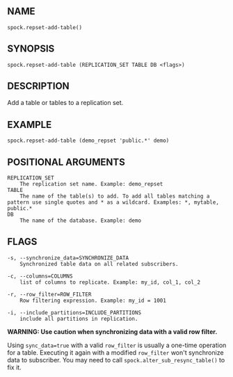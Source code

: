 ## NAME

`spock.repset-add-table()`

## SYNOPSIS

`spock.repset-add-table (REPLICATION_SET TABLE DB <flags>)`
 
## DESCRIPTION

Add a table or tables to a replication set. 

## EXAMPLE

`spock.repset-add-table (demo_repset 'public.*' demo)`
 
## POSITIONAL ARGUMENTS
    REPLICATION_SET
        The replication set name. Example: demo_repset
    TABLE
        The name of the table(s) to add. To add all tables matching a pattern use single quotes and * as a wildcard. Examples: *, mytable, public.*
    DB
        The name of the database. Example: demo
 
## FLAGS
    -s, --synchronize_data=SYNCHRONIZE_DATA
        Synchronized table data on all related subscribers.
    
    -c, --columns=COLUMNS
        list of columns to replicate. Example: my_id, col_1, col_2
    
    -r, --row_filter=ROW_FILTER
        Row filtering expression. Example: my_id = 1001
    
    -i, --include_partitions=INCLUDE_PARTITIONS
        include all partitions in replication.
    
  **WARNING: Use caution when synchronizing data with a valid row filter.**

Using `sync_data=true` with a valid `row_filter` is usually a one-time operation for a table. Executing it again with a modified `row_filter` won't synchronize data to subscriber. You may need to call `spock.alter_sub_resync_table()` to fix it.
